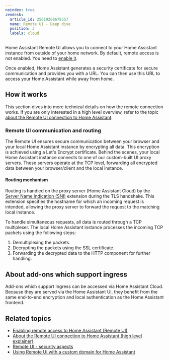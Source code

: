 ```yaml
---
noindex: true
zendesk:
  article_id: 25619268678557
  name: Remote UI - Deep dive
  position: 3
  labels: cloud
---
```


Home Assistant Remote UI allows you to connect to your Home Assistant instance from outside of your home network. By default, remote access is not enabled. You need to [enable it](/hc/en-us/articles/26474279202973/).

Once enabled, Home Assistant generates a security certificate for secure communication and provides you with a URL. You can then use this URL to access your Home Assistant while away from home.

## How it works

This section dives into more technical details on how the remote connection works. If you are only interested in a high level overview, refer to the topic [about the Remote UI connection to Home Assistant](/hc/en-us/articles/26469707849629/).

### Remote UI communication and routing

The Remote UI ensures secure communication between your browser and your local Home Assistant instance by encrypting all data. This encryption is achieved using a Let's Encrypt certificate. Behind the scenes, your local Home Assistant instance connects to one of our custom-built UI proxy servers. These servers operate at the TCP level, forwarding all encrypted data between your browser/client and the local instance.

#### Routing mechanism

Routing is handled on the proxy server (Home Assistant Cloud) by the [Server Name Indication (SNI)](https://en.wikipedia.org/wiki/Server_Name_Indication) extension during the TLS handshake. This extension specifies the hostname for which an incoming request is intended, allowing the proxy server to forward the request to the matching local instance.

To handle simultaneous requests, all data is routed through a TCP multiplexer. The local Home Assistant instance processes the incoming TCP packets using the following steps:

1. Demultiplexing the packets.
2. Decrypting the packets using the SSL certificate.
3. Forwarding the decrypted data to the HTTP component for further handling.

## About add-ons which support ingress

Add-ons which support Ingress can be accessed via Home Assistant Cloud. Because they are served via the Home Assistant UI, they benefit from the same end-to-end encryption and local authentication as the Home Assistant frontend.

## Related topics

- [Enabling remote access to Home Assistant (Remote UI)](/hc/en-us/articles/26474279202973/)
- [About the Remote UI connection to Home Assistant (high level explainer)](/hc/en-us/articles/26469707849629/)
- [Remote UI - security aspects](/hc/en-us/articles/26508882007581/)
- [Using Remote UI with a custom domain for Home Assistant](/hc/en-us/articles/26497540527517/)
